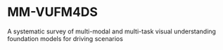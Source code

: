 # MM-VUFM4DS
A systematic survey of multi-modal and multi-task visual understanding foundation models for driving scenarios
